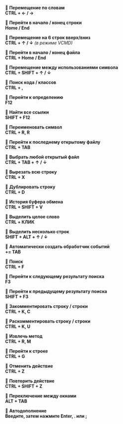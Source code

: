 🔹 **Перемещение по словам**  
**CTRL + ← / →**

🔹 **Перейти в начало / конец строки**  
**Home / End**

🔹 **Перемещение на 6 строк вверх/вниз**  
**CTRL + ↑ / ↓** _(в режиме VCMD)_

🔹 **Перейти в начало / конец файла**  
**CTRL + Home / End**

🔹 **Перемещение между использованиями символа**  
**CTRL + SHIFT + ↑ / ↓**

🔹 **Поиск кода / классов**  
**CTRL + ,**

🔹 **Перейти к определению**  
**F12**

🔹 **Найти все ссылки**  
**SHIFT + F12**

🔹 **Переименовать символ**  
**CTRL + R, R**

🔹 **Перейти к последнему открытому файлу**  
**CTRL + TAB**

🔹 **Выбрать любой открытый файл**  
**CTRL + TAB + ↑ / ↓**

🔹 **Вырезать всю строку**  
**CTRL + X**

🔹 **Дублировать строку**  
**CTRL + D**

🔹 **История буфера обмена**  
**CTRL + SHIFT + V**

🔹 **Выделить целое слово**  
**CTRL + КЛИК**

🔹 **Выделить несколько строк**  
**SHIFT + ALT + ↑ / ↓**

🔹 **Автоматически создать обработчик событий**  
**+= TAB**

🔹 **Поиск**  
**CTRL + F**

🔹 **Перейти к следующему результату поиска**  
**F3**

🔹 **Перейти к предыдущему результату поиска**  
**SHIFT + F3**

🔹 **Закомментировать строку / строки**  
**CTRL + K, C**

🔹 **Раскомментировать строку / строки**  
**CTRL + K, U**

🔹 **Извлечь метод**  
**CTRL + R, M**

🔹 **Перейти к строке**  
**CTRL + G**

🔹 **Отменить действие**  
**CTRL + Z**

🔹 **Повторить действие**  
**CTRL + SHIFT + Z**

🔹 **Переключение между окнами**  
**ALT + TAB**

🔹 **Автодополнение**  
**Введите, затем нажмите Enter, . или ;**